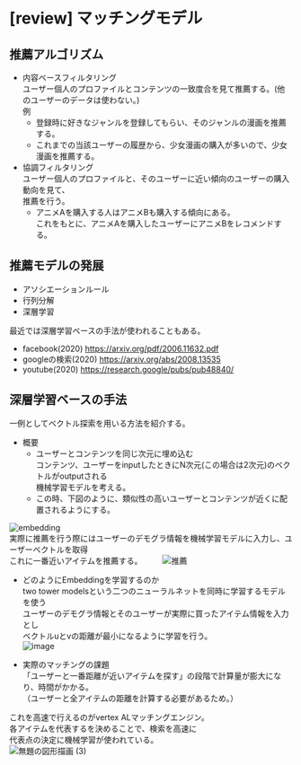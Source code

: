 # [review] マッチングモデル  
## 推薦アルゴリズム  
- 内容ベースフィルタリング  
  ユーザー個人のプロファイルとコンテンツの一致度合を見て推薦する。(他のユーザーのデータは使わない。)  
  例
  - 登録時に好きなジャンルを登録してもらい、そのジャンルの漫画を推薦する。
  - これまでの当該ユーザーの履歴から、少女漫画の購入が多いので、少女漫画を推薦する。  
- 協調フィルタリング  
  ユーザー個人のプロファイルと、そのユーザーに近い傾向のユーザーの購入動向を見て、  
  推薦を行う。  
    - アニメAを購入する人はアニメBも購入する傾向にある。  
    これをもとに、アニメAを購入したユーザーにアニメBをレコメンドする。   


## 推薦モデルの発展  
  - アソシエーションルール  
  - 行列分解
  - 深層学習  
  
最近では深層学習ベースの手法が使われることもある。  
- facebook(2020) https://arxiv.org/pdf/2006.11632.pdf
- googleの検索(2020) https://arxiv.org/abs/2008.13535
- youtube(2020) https://research.google/pubs/pub48840/  

## 深層学習ベースの手法  
一例としてベクトル探索を用いる方法を紹介する。  
- 概要  
  - ユーザーとコンテンツを同じ次元に埋め込む   
  コンテンツ、ユーザーをinputしたときにN次元(この場合は2次元)のベクトルがoutputされる  
  機械学習モデルを考える。  
  - この時、下図のように、類似性の高いユーザーとコンテンツが近くに配置されるようにする。  

![embedding](https://user-images.githubusercontent.com/54636129/197065402-566a49d6-957c-48b9-a2c3-53390709b273.png)  
実際に推薦を行う際にはユーザーのデモグラ情報を機械学習モデルに入力し、ユーザーベクトルを取得  
これに一番近いアイテムを推薦する。  　　
![推薦](https://user-images.githubusercontent.com/54636129/197066025-2b9ecba4-f45b-4746-b71d-f692a9805dc4.png)  

- どのようにEmbeddingを学習するのか  
two tower modelsという二つのニューラルネットを同時に学習するモデルを使う  
ユーザーのデモグラ情報とそのユーザーが実際に買ったアイテム情報を入力とし  
ベクトルuとvの距離が最小になるように学習を行う。  
![image](https://user-images.githubusercontent.com/54636129/192722504-4be52269-2eb3-4fd8-b4da-2a57362bd22f.png)  
  
- 実際のマッチングの課題  
「ユーザーと一番距離が近いアイテムを探す」の段階で計算量が膨大になり、時間がかかる。  
（ユーザーと全アイテムの距離を計算する必要があるため。）  
  
これを高速で行えるのがvertex ALマッチングエンジン。  
各アイテムを代表するを決めることで、検索を高速に  
代表点の決定に機械学習が使われている。   
![無題の図形描画 (3)](https://user-images.githubusercontent.com/54636129/197068028-970133f5-9769-4e8c-9bf6-daedbf9f912b.png)
